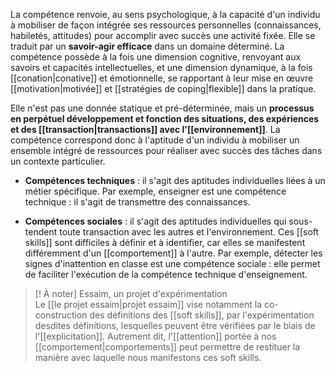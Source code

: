 La compétence renvoie, au sens psychologique, à la capacité d'un individu à mobiliser de façon intégrée ses ressources personnelles (connaissances, habiletés, attitudes) pour accomplir avec succès une activité fixée. Elle se traduit par un **savoir-agir efficace** dans un domaine déterminé. La compétence possède à la fois une dimension cognitive, renvoyant aux savoirs et capacités intellectuelles, et une dimension dynamique, à la fois [[conation|conative]] et émotionnelle, se rapportant à leur mise en œuvre [[motivation|motivée]] et [[stratégies de coping|flexible]] dans la pratique. 

Elle n'est pas une donnée statique et pré-déterminée, mais un **processus en perpétuel développement et fonction des situations, des expériences et des [[transaction|transactions]] avec l'[[environnement]]**. La compétence correspond donc à l'aptitude d'un individu à mobiliser un ensemble intégré de ressources pour réaliser avec succès des tâches dans un contexte particulier.

- **Compétences techniques** : il s'agit des aptitudes individuelles liées à un métier spécifique. Par exemple, enseigner est une compétence technique : il s'agit de transmettre des connaissances. 

- **Compétences sociales** : il s'agit des aptitudes individuelles qui sous-tendent toute transaction avec les autres et l'environnement. Ces [[soft skills]] sont difficiles à définir et à identifier, car elles se manifestent différemment d'un [[comportement]] à l'autre. Par exemple, détecter les signes d'inattention en classe est une compétence sociale : elle permet de faciliter l'exécution de la compétence technique d'enseignement.

>[! À noter] Essaim, un projet d'expérimentation  
>Le [[le projet essaim|projet essaim]] vise notamment la co-construction des définitions des [[soft skills]], par l'expérimentation desdites définitions, lesquelles peuvent être vérifiées par le biais de l'[[explicitation]]. Autrement dit, l'[[attention]] portée à nos [[comportement|comportements]] peut permettre de restituer la manière avec laquelle nous manifestons ces soft skills.


